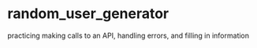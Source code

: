 # random_user_generator
practicing making calls to an API, handling errors, and filling in information

